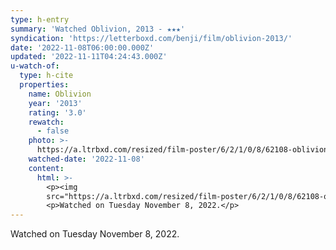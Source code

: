 ```yaml
---
type: h-entry
summary: 'Watched Oblivion, 2013 - ★★★'
syndication: 'https://letterboxd.com/benji/film/oblivion-2013/'
date: '2022-11-08T06:00:00.000Z'
updated: '2022-11-11T04:24:43.000Z'
u-watch-of:
  type: h-cite
  properties:
    name: Oblivion
    year: '2013'
    rating: '3.0'
    rewatch:
      - false
    photo: >-
      https://a.ltrbxd.com/resized/film-poster/6/2/1/0/8/62108-oblivion-0-600-0-900-crop.jpg?v=34e6dfa548
    watched-date: '2022-11-08'
    content:
      html: >-
        <p><img
        src="https://a.ltrbxd.com/resized/film-poster/6/2/1/0/8/62108-oblivion-0-600-0-900-crop.jpg?v=34e6dfa548"/></p>
        <p>Watched on Tuesday November 8, 2022.</p>
---
```

Watched on Tuesday November 8, 2022.
